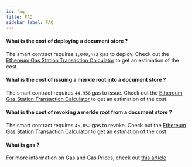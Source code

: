 ```yaml
---
id: faq
title: FAQ
sidebar_label: FAQ
---
```


#### What is the cost of deploying a document store ?

The smart contract requires `1,040,472` gas to deploy. Check out the [Ethereum Gas Station Transaction Calculator](https://ethgasstation.info/calculatorTxV.php) to get an estimation of the cost.

#### What is the cost of issuing a merkle root into a document store ?

The smart contract requires `44,956` gas to issue. Check out the [Ethereum Gas Station Transaction Calculator](https://ethgasstation.info/calculatorTxV.php) to get an estimation of the cost.

#### What is the cost of revoking a merkle root from a document store ?

The smart contract requires `45,052` gas to revoke. Check out the [Ethereum Gas Station Transaction Calculator](https://ethgasstation.info/calculatorTxV.php) to get an estimation of the cost.

#### What is gas ?

For more information on Gas and Gas Prices, check out [this article](https://ethereum.stackexchange.com/questions/3/what-is-meant-by-the-term-gas)
